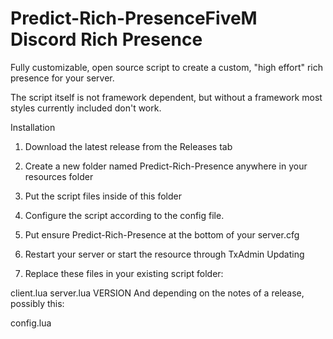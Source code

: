 # Predict-Rich-PresenceFiveM Discord Rich Presence
Fully customizable, open source script to create a custom, "high effort" rich presence for your server.

The script itself is not framework dependent, but without a framework most styles currently included don't work.

Installation
  1. Download the latest release from the Releases tab
 
  2. Create a new folder named Predict-Rich-Presence anywhere in your resources folder
 
  4. Put the script files inside of this folder
 
  5. Configure the script according to the config file.
  
  6. Put ensure Predict-Rich-Presence at the bottom of your server.cfg
  
  7. Restart your server or start the resource through TxAdmin
  Updating
 
  8. Replace these files in your existing script folder:

client.lua
server.lua
VERSION
And depending on the notes of a release, possibly this:

config.lua
